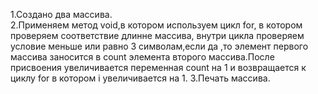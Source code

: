 1.Создано два массива.  
2.Применяем метод void,в котором используем цикл for, в котором проверяем соответствие длинне массива, внутри цикла проверяем условие меньше или равно 3 символам,если да ,то элемент первого массива заносится в count элемента второго массива.После присвоения увеличивается переменная count на 1 и возвращается к циклу for в котором i увеличивается на 1.
3.Печать массива.